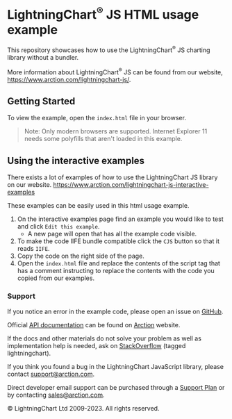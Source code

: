 # LightningChart<sup>&#174;</sup> JS HTML usage example

This repository showcases how to use the LightningChart<sup>&#174;</sup> JS charting library without a bundler.

More information about LightningChart<sup>&#174;</sup> JS can be found from our website, https://www.arction.com/lightningchart-js/.

## Getting Started

To view the example, open the `index.html` file in your browser.

> Note: Only modern browsers are supported. Internet Explorer 11 needs some polyfills that aren't loaded in this example.

## Using the interactive examples

There exists a lot of examples of how to use the LightningChart JS library on our website. https://www.arction.com/lightningchart-js-interactive-examples

These examples can be easily used in this html usage example.

1. On the interactive examples page find an example you would like to test and click `Edit this example`.
   - A new page will open that has all the example code visible.
2. To make the code IIFE bundle compatible click the `CJS` button so that it reads `IIFE`.
3. Copy the code on the right side of the page.
4. Open the `index.html` file and replace the contents of the script tag that has a comment instructing to replace the contents with the code you copied from our examples.

### Support

If you notice an error in the example code, please open an issue on [GitHub][0].

Official [API documentation][1] can be found on [Arction][2] website.

If the docs and other materials do not solve your problem as well as implementation help is needed, ask on [StackOverflow][3] (tagged lightningchart).

If you think you found a bug in the LightningChart JavaScript library, please contact support@arction.com.

Direct developer email support can be purchased through a [Support Plan][4] or by contacting sales@arction.com.

© LightningChart Ltd 2009-2023. All rights reserved.

[0]: https://github.com/Arction/lcjs-html-example/issues
[1]: https://www.lightningchart.com/lightningchart-js-api-documentation
[2]: https://www.lightningchart.com
[3]: https://stackoverflow.com/questions/tagged/lightningchart
[4]: https://www.lightningchart.com/support-services/
